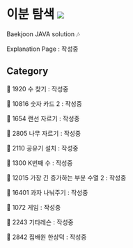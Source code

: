 # 이분 탐색 <img src = "https://img.shields.io/badge/JAVA-007396?style=for-the-badge&logo=java&logoColor=white">
Baekjoon JAVA solution :notes:

Explanation Page : 작성중

## Category

:black_square_button: 1920 수 찾기 : 작성중

:black_square_button: 10816 숫자 카드 2 : 작성중

:black_square_button: 1654 랜선 자르기 : 작성중

:black_square_button: 2805 나무 자르기 : 작성중

:black_square_button: 2110 공유기 설치 : 작성중

:black_square_button: 1300 K번째 수 : 작성중

:black_square_button: 12015 가장 긴 증가하는 부분 수열 2 : 작성중

:black_square_button: 16401 과자 나눠주기 : 작성중

:black_square_button: 1072 게임 : 작성중

:black_square_button: 2243 기타레슨 : 작성중

:black_square_button: 2842 집배원 한상덕 : 작성중